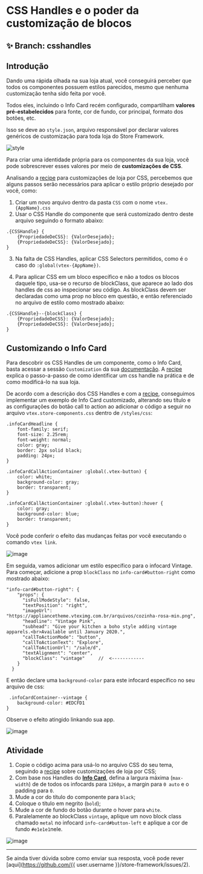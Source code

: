 # CSS Handles e o poder da customização de blocos

## :sparkles: **Branch:** csshandles

## Introdução

Dando uma rápida olhada na sua loja atual, você conseguirá perceber que todos os componentes possuem estilos parecidos, mesmo que nenhuma customização tenha sido feita por você.  

Todos eles, incluindo o Info Card recém configurado, compartilham **valores pré-estabelecidos** para fonte, cor de fundo, cor principal, formato dos botões, etc.

Isso se deve ao `style.json`,  arquivo responsável por declarar valores genéricos de customização para toda loja do Store Framework. 

![style](https://user-images.githubusercontent.com/52087100/69889933-60854400-12d2-11ea-8d11-97aef0f3bf83.png)

Para criar uma identidade própria para os componentes da sua loja, você pode sobrescrever esses valores por meio de **customizações de CSS**.  

Analisando a [recipe](https://vtex.io/docs/recipes/style/using-css-handles-for-store-customization) para customizações de loja por CSS, percebemos que alguns passos serão necessários para aplicar o estilo próprio desejado por você, como:

1.  Criar um novo arquivo dentro da pasta `CSS` com o nome `vtex.{AppName}.css`
2.  Usar o CSS Handle do componente que será customizado dentro deste arquivo seguindo o formato abaixo:

```
.{CSSHandle} {  
    {PropriedadeDeCSS}: {ValorDesejado};
    {PropriedadeDeCSS}: {ValorDesejado};  
}
```
3. Na falta de CSS Handles, aplicar CSS Selectors permitidos, como é o caso do `:global(vtex-{AppName})`. 

4. Para aplicar CSS em um bloco específico e não a todos os blocos daquele tipo, usa-se o recurso de blockClass, que aparece ao lado dos handles de css ao inspecionar seu código. As blockClass devem ser declaradas como uma prop no bloco em questão, e então referenciado no arquivo de estilo como mostrado abaixo:

```
.{CSSHandle}--{blockClass} {  
    {PropriedadeDeCSS}: {ValorDesejado};
    {PropriedadeDeCSS}: {ValorDesejado};  
}
```

## Customizando o Info Card 

Para descobrir os CSS Handles de um componente, como o Info Card, basta acessar a sessão `Customization` da sua [documentação](https://vtex.io/docs/components/all/vtex.store-components/info-card). 
A [recipe](https://vtex.io/docs/recipes/style/using-css-handles-for-store-customization) explica o passo-a-passo de como identificar um css handle na prática e de como modificá-lo na sua loja.

De acordo com a descrição dos CSS Handles e com a [recipe](https://vtex.io/docs/recipes/style/using-css-handles-for-store-customization), conseguimos implementar um exemplo de Info Card customizado, alterando seu título e as configurações do botão call to action ao adicionar o código a seguir no arquivo `vtex.store-components.css` dentro de `/styles/css`:

```
.infoCardHeadline {
    font-family: serif;
    font-size: 2.25rem;
    font-weight: normal;
    color: gray;
    border: 2px solid black;
    padding: 24px;
}

.infoCardCallActionContainer :global(.vtex-button) {
    color: white;
    background-color: gray;
    border: transparent;
}

.infoCardCallActionContainer :global(.vtex-button):hover {
    color: gray;
    background-color: blue;
    border: transparent;
}
```
Você pode conferir o efeito das mudanças feitas por você executando o comando `vtex link`.

![image](https://user-images.githubusercontent.com/12139385/70145123-2626f880-167e-11ea-97f4-65aaacba74c3.png)


Em seguida, vamos adicionar um estilo específico para o infocard Vintage.  Para começar, adicione a prop `blockClass` no `info-card#button-right` como mostrado abaixo:

  ```
  "info-card#button-right": {
      "props": {
        "isFullModeStyle": false,
        "textPosition": "right",
        "imageUrl": "https://appliancetheme.vteximg.com.br/arquivos/cozinha-rosa-min.png",
        "headline": "Vintage Pink",
        "subhead": "Give your kitchen a boho style adding vintage apparels.<br>Available until January 2020.",
        "callToActionMode": "button",
        "callToActionText": "Explore",
        "callToActionUrl": "/sale/d",
        "textAlignment": "center",
        "blockClass": "vintage"     //  <------------
      }
    }
```
E então declare uma `background-color` para este infocard específico no seu arquivo de css:

```
 .infoCardContainer--vintage {
    background-color: #EDCFD1
}
```
Observe o efeito atingido linkando sua app.

![image](https://user-images.githubusercontent.com/12139385/70145268-743bfc00-167e-11ea-9dca-070d444b16b5.png)

## Atividade

1. Copie o código acima para usá-lo no arquivo CSS do seu tema, seguindo a [recipe](https://vtex.io/docs/recipes/style/using-css-handles-for-store-customization) sobre customizações de loja por CSS;
2. Com base nos Handles do [**Info Card**](https://vtex.io/docs/components/all/vtex.store-components/info-card), defina a largura máxima (`max-width`) de de todos os infocards para `1260px`, a margin para `0 auto` e o padding para `0`.
3. Mude a cor do título do componente para `black`; 
4. Coloque o título em negrito (`bold`);
5. Mude a cor de fundo do botão durante o hover para `white`.
6. Paralelamente ao blockClass `vintage`, aplique um novo block class chamado `metal` no infocard `info-card#button-left` e aplique a cor de fundo `#e1e1e1`nele.


![image](https://user-images.githubusercontent.com/12139385/70145478-ead8f980-167e-11ea-8951-5d4b98e6d5c0.png)

----

Se ainda tiver dúvida sobre como enviar sua resposta, você pode rever [aqui](https://github.com/{{ user.username }}/store-framework/issues/2).


